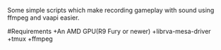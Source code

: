 Some simple scripts which make recording gameplay with sound using ffmpeg and vaapi easier.

#Requirements
+An AMD GPU(R9 Fury or newer)
+librva-mesa-driver
+tmux
+ffmpeg


